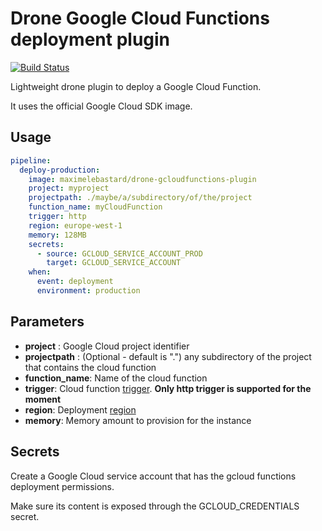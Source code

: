 # Drone Google Cloud Functions deployment plugin

[![Build Status](https://travis-ci.org/maximelebastard/drone-gcloudfunctions-plugin.svg?branch=master)](https://travis-ci.org/maximelebastard/drone-gcloudfunctions-plugin)

Lightweight drone plugin to deploy a Google Cloud Function.

It uses the official Google Cloud SDK image.

## Usage

```yaml
pipeline:
  deploy-production:
    image: maximelebastard/drone-gcloudfunctions-plugin
    project: myproject
    projectpath: ./maybe/a/subdirectory/of/the/project
    function_name: myCloudFunction
    trigger: http
    region: europe-west-1
    memory: 128MB
    secrets:
      - source: GCLOUD_SERVICE_ACCOUNT_PROD
        target: GCLOUD_SERVICE_ACCOUNT
    when:
      event: deployment
      environment: production
```


## Parameters

* **project** : Google Cloud project identifier
* **projectpath** : (Optional - default is ".") any subdirectory of the project that contains the cloud function
* **function_name**: Name of the cloud function
* **trigger**: Cloud function [trigger](https://cloud.google.com/functions/docs/concepts/events-triggers). **Only http trigger is supported for the moment**
* **region**: Deployment [region](https://cloud.google.com/compute/docs/regions-zones/)
*  **memory**: Memory amount to provision for the instance


## Secrets

Create a Google Cloud service account that has the gcloud functions deployment permissions.

Make sure its content is exposed through the GCLOUD_CREDENTIALS secret.